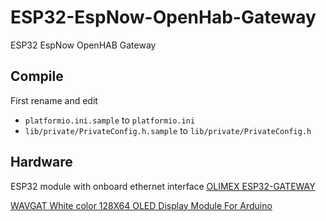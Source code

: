 # ESP32-EspNow-OpenHab-Gateway
ESP32 EspNow OpenHAB Gateway

## Compile
First rename and edit

- `platformio.ini.sample` to `platformio.ini`
- `lib/private/PrivateConfig.h.sample` to `lib/private/PrivateConfig.h`

## Hardware
ESP32 module with onboard ethernet interface [OLIMEX ESP32-GATEWAY](https://www.olimex.com/Products/IoT/ESP32-GATEWAY/)

[WAVGAT White color 128X64 OLED Display Module For Arduino](https://de.aliexpress.com/item/WAVGAT-White-ouble-color-128X64-OLED-LCD-LED-Display-Module-For-Arduino-0-96-I2C-IIC/32828120727.html)
